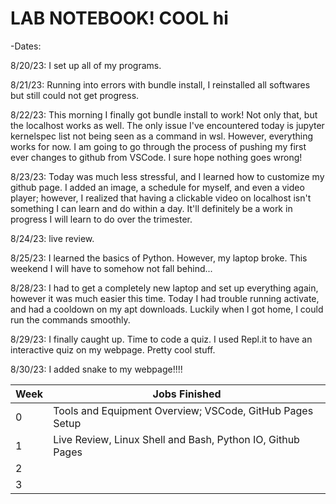 # LAB NOTEBOOK! COOL hi

-Dates: 

8/20/23: I set up all of my programs.

8/21/23: Running into errors with bundle install, I reinstalled all softwares but still could not get progress.

8/22/23: This morning I finally got bundle install to work! Not only that, but the localhost works as well. The only issue I've encountered today is jupyter kernelspec list not being seen as a command in wsl. However, everything works for now. I am going to go through the process of pushing my first ever changes to github from VSCode. I sure hope nothing goes wrong! 

8/23/23: Today was much less stressful, and I learned how to customize my github page. I added an image, a schedule for myself, and even a video player; however, I realized that having a clickable video on localhost isn't something I can learn and do within a day. It'll definitely be a work in progress I will learn to do over the trimester. 

8/24/23: live review.

8/25/23: I learned the basics of Python. However, my laptop broke. This weekend I will have to somehow not fall behind...

8/28/23: I had to get a completely new laptop and set up everything again, however it was much easier this time. Today I had trouble running activate, and had a cooldown on my apt downloads. Luckily when I got home, I could run the commands smoothly.

8/29/23: I finally caught up. Time to code a quiz. I used Repl.it to have an interactive quiz on my webpage. Pretty cool stuff.

8/30/23: I added snake to my webpage!!!!


| Week   | Jobs Finished |
| -------- | ------- |
| 0  |  Tools and Equipment Overview; VSCode, GitHub Pages Setup   | 
| 1 |   Live Review, Linux Shell and Bash, Python IO, Github Pages   |
|  2  |     |
|  3   |     |